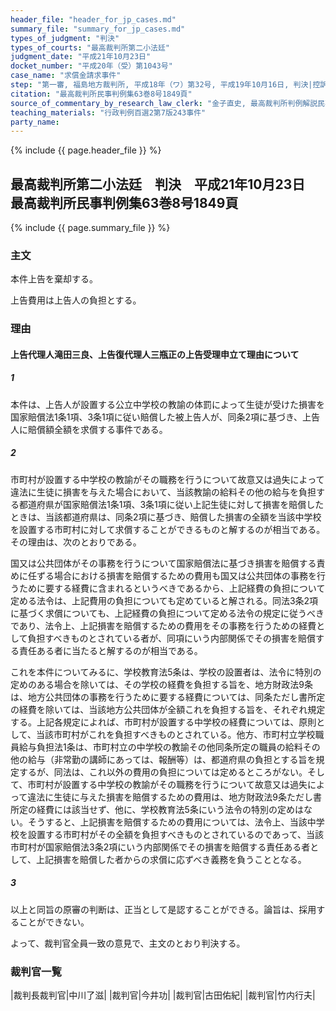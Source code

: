 ```yaml
---
header_file: "header_for_jp_cases.md"
summary_file: "summary_for_jp_cases.md"
types_of_judgment: "判決"
types_of_courts: "最高裁判所第二小法廷"
judgment_date: "平成21年10月23日"
docket_number: "平成20年（受）第1043号"
case_name: "求償金請求事件"
step: "第一審, 福島地方裁判所, 平成18年（ワ）第32号, 平成19年10月16日, 判決|控訴審, 仙台高等裁判所, 平成19年（ネ）第468号, 平成20年3月19日, 判決"
citation: "最高裁判所民事判例集63巻8号1849頁"
source_of_commentary_by_research_law_clerk: "金子直史, 最高裁判所判例解説民事篇平成21年度743頁"
teaching_materials: "行政判例百選2第7版243事件"
party_name:
---
```


{% include {{ page.header_file }}  %}

## 最高裁判所第二小法廷　判決　平成21年10月23日　最高裁判所民事判例集63巻8号1849頁

{% include {{ page.summary_file }}  %}






### 主文



本件上告を棄却する。

上告費用は上告人の負担とする。





### 理由



#### 上告代理人滝田三良、上告復代理人三瓶正の上告受理申立て理由について

##### 1

本件は、上告人が設置する公立中学校の教諭の体罰によって生徒が受けた損害を国家賠償法1条1項、3条1項に従い賠償した被上告人が、同条2項に基づき、上告人に賠償額全額を求償する事件である。

##### 2

市町村が設置する中学校の教諭がその職務を行うについて故意又は過失によって違法に生徒に損害を与えた場合において、当該教諭の給料その他の給与を負担する都道府県が国家賠償法1条1項、3条1項に従い上記生徒に対して損害を賠償したときは、当該都道府県は、同条2項に基づき、賠償した損害の全額を当該中学校を設置する市町村に対して求償することができるものと解するのが相当である。その理由は、次のとおりである。

国又は公共団体がその事務を行うについて国家賠償法に基づき損害を賠償する責めに任ずる場合における損害を賠償するための費用も国又は公共団体の事務を行うために要する経費に含まれるというべきであるから、上記経費の負担について定める法令は、上記費用の負担についても定めていると解される。同法3条2項に基づく求償についても、上記経費の負担について定める法令の規定に従うべきであり、法令上、上記損害を賠償するための費用をその事務を行うための経費として負担すべきものとされている者が、同項にいう内部関係でその損害を賠償する責任ある者に当たると解するのが相当である。

これを本件についてみるに、学校教育法5条は、学校の設置者は、法令に特別の定めのある場合を除いては、その学校の経費を負担する旨を、地方財政法9条は、地方公共団体の事務を行うために要する経費については、同条ただし書所定の経費を除いては、当該地方公共団体が全額これを負担する旨を、それぞれ規定する。上記各規定によれば、市町村が設置する中学校の経費については、原則として、当該市町村がこれを負担すべきものとされている。他方、市町村立学校職員給与負担法1条は、市町村立の中学校の教諭その他同条所定の職員の給料その他の給与（非常勤の講師にあっては、報酬等）は、都道府県の負担とする旨を規定するが、同法は、これ以外の費用の負担については定めるところがない。そして、市町村が設置する中学校の教諭がその職務を行うについて故意又は過失によって違法に生徒に与えた損害を賠償するための費用は、地方財政法9条ただし書所定の経費には該当せず、他に、学校教育法5条にいう法令の特別の定めはない。そうすると、上記損害を賠償するための費用については、法令上、当該中学校を設置する市町村がその全額を負担すべきものとされているのであって、当該市町村が国家賠償法3条2項にいう内部関係でその損害を賠償する責任ある者として、上記損害を賠償した者からの求償に応ずべき義務を負うこととなる。

##### 3

以上と同旨の原審の判断は、正当として是認することができる。論旨は、採用することができない。

よって、裁判官全員一致の意見で、主文のとおり判決する。

### 裁判官一覧

|裁判長裁判官|中川了滋|
|裁判官|今井功|
|裁判官|古田佑紀|
|裁判官|竹内行夫|

